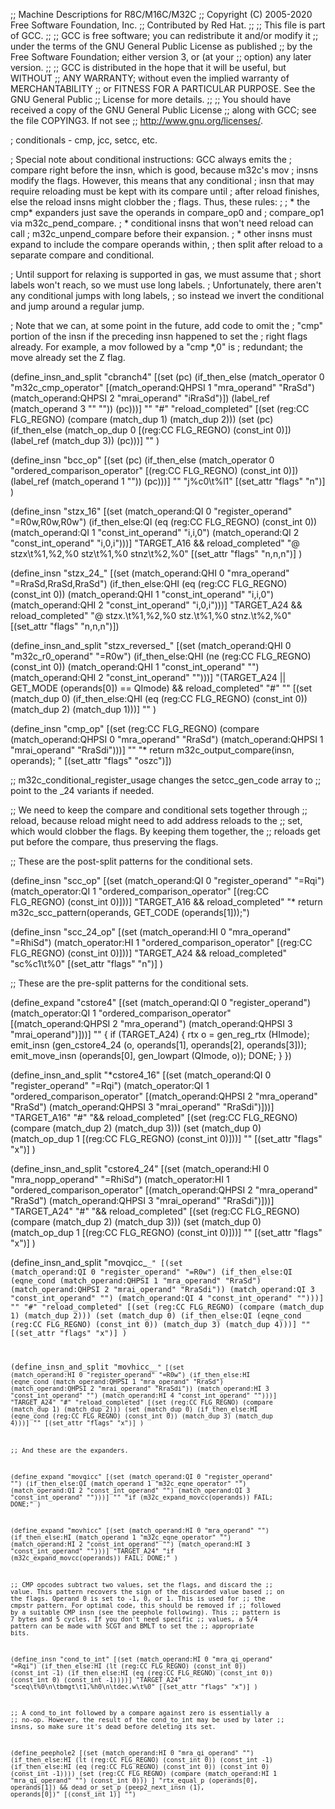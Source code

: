 ;; Machine Descriptions for R8C/M16C/M32C
;; Copyright (C) 2005-2020 Free Software Foundation, Inc.
;; Contributed by Red Hat.
;;
;; This file is part of GCC.
;;
;; GCC is free software; you can redistribute it and/or modify it
;; under the terms of the GNU General Public License as published
;; by the Free Software Foundation; either version 3, or (at your
;; option) any later version.
;;
;; GCC is distributed in the hope that it will be useful, but WITHOUT
;; ANY WARRANTY; without even the implied warranty of MERCHANTABILITY
;; or FITNESS FOR A PARTICULAR PURPOSE.  See the GNU General Public
;; License for more details.
;;
;; You should have received a copy of the GNU General Public License
;; along with GCC; see the file COPYING3.  If not see
;; <http://www.gnu.org/licenses/>.

; conditionals - cmp, jcc, setcc, etc.

; Special note about conditional instructions: GCC always emits the
; compare right before the insn, which is good, because m32c's mov
; insns modify the flags.  However, this means that any conditional
; insn that may require reloading must be kept with its compare until
; after reload finishes, else the reload insns might clobber the
; flags.  Thus, these rules:
;
; * the cmp* expanders just save the operands in compare_op0 and
;   compare_op1 via m32c_pend_compare.
; * conditional insns that won't need reload can call
;   m32c_unpend_compare before their expansion.
; * other insns must expand to include the compare operands within,
;   then split after reload to a separate compare and conditional.

; Until support for relaxing is supported in gas, we must assume that
; short labels won't reach, so we must use long labels.
; Unfortunately, there aren't any conditional jumps with long labels,
; so instead we invert the conditional and jump around a regular jump.

; Note that we can, at some point in the future, add code to omit the
; "cmp" portion of the insn if the preceding insn happened to set the
; right flags already.  For example, a mov followed by a "cmp *,0" is
; redundant; the move already set the Z flag.

(define_insn_and_split "cbranch<mode>4"
  [(set (pc) (if_then_else
	      (match_operator 0 "m32c_cmp_operator"
			      [(match_operand:QHPSI 1 "mra_operand" "RraSd")
			       (match_operand:QHPSI 2 "mrai_operand" "iRraSd")])
              (label_ref (match_operand 3 "" ""))
	      (pc)))]
  ""
  "#"
  "reload_completed"
  [(set (reg:CC FLG_REGNO)
	(compare (match_dup 1)
		 (match_dup 2)))
   (set (pc) (if_then_else (match_op_dup 0 [(reg:CC FLG_REGNO) (const_int 0)])
			   (label_ref (match_dup 3))
			   (pc)))]
  ""
  )

(define_insn "bcc_op"
  [(set (pc)
        (if_then_else (match_operator 0 "ordered_comparison_operator"
		       [(reg:CC FLG_REGNO) (const_int 0)])
                      (label_ref (match_operand 1 ""))
                      (pc)))]
  ""
  "j%c0\t%l1"
  [(set_attr "flags" "n")]
)

(define_insn "stzx_16"
  [(set (match_operand:QI 0 "register_operand" "=R0w,R0w,R0w")
	(if_then_else:QI (eq (reg:CC FLG_REGNO) (const_int 0))
			 (match_operand:QI 1 "const_int_operand" "i,i,0")
			 (match_operand:QI 2 "const_int_operand" "i,0,i")))]
  "TARGET_A16 && reload_completed"
  "@
   stzx\t%1,%2,%0
   stz\t%1,%0
   stnz\t%2,%0"
  [(set_attr "flags" "n,n,n")]
)

(define_insn "stzx_24_<mode>"
  [(set (match_operand:QHI 0 "mra_operand" "=RraSd,RraSd,RraSd")
	(if_then_else:QHI (eq (reg:CC FLG_REGNO) (const_int 0))
			 (match_operand:QHI 1 "const_int_operand" "i,i,0")
			 (match_operand:QHI 2 "const_int_operand" "i,0,i")))]
  "TARGET_A24 && reload_completed"
  "@
   stzx.<bwl>\t%1,%2,%0
   stz.<bwl>\t%1,%0
   stnz.<bwl>\t%2,%0"
  [(set_attr "flags" "n,n,n")])

(define_insn_and_split "stzx_reversed_<mode>"
  [(set (match_operand:QHI 0 "m32c_r0_operand" "=R0w")
	(if_then_else:QHI (ne (reg:CC FLG_REGNO) (const_int 0))
			 (match_operand:QHI 1 "const_int_operand" "")
			 (match_operand:QHI 2 "const_int_operand" "")))]
  "(TARGET_A24 || GET_MODE (operands[0]) == QImode) && reload_completed"
  "#"
  ""
  [(set (match_dup 0)
	(if_then_else:QHI (eq (reg:CC FLG_REGNO) (const_int 0))
		      (match_dup 2)
		      (match_dup 1)))]
  ""
  )


(define_insn "cmp<mode>_op"
  [(set (reg:CC FLG_REGNO)
	(compare (match_operand:QHPSI 0 "mra_operand" "RraSd")
		 (match_operand:QHPSI 1 "mrai_operand" "RraSdi")))]
  ""
  "* return m32c_output_compare(insn, operands); "
  [(set_attr "flags" "oszc")])

;; m32c_conditional_register_usage changes the setcc_gen_code array to
;; point to the _24 variants if needed.

;; We need to keep the compare and conditional sets together through
;; reload, because reload might need to add address reloads to the
;; set, which would clobber the flags.  By keeping them together, the
;; reloads get put before the compare, thus preserving the flags.

;; These are the post-split patterns for the conditional sets.

(define_insn "scc_op"
  [(set (match_operand:QI 0 "register_operand" "=Rqi")
	(match_operator:QI 1 "ordered_comparison_operator"
	 [(reg:CC FLG_REGNO) (const_int 0)]))]
  "TARGET_A16 && reload_completed"
  "* return m32c_scc_pattern(operands, GET_CODE (operands[1]));")

(define_insn "scc_24_op"
  [(set (match_operand:HI 0 "mra_operand" "=RhiSd")
	(match_operator:HI 1 "ordered_comparison_operator"
	 [(reg:CC FLG_REGNO) (const_int 0)]))]
  "TARGET_A24 && reload_completed"
  "sc%c1\t%0"
  [(set_attr "flags" "n")]
)

;; These are the pre-split patterns for the conditional sets.

(define_expand "cstore<mode>4"
  [(set (match_operand:QI 0 "register_operand")
	(match_operator:QI 1 "ordered_comparison_operator"
	 [(match_operand:QHPSI 2 "mra_operand")
	  (match_operand:QHPSI 3 "mrai_operand")]))]
  ""
{
  if (TARGET_A24)
    {
      rtx o = gen_reg_rtx (HImode);
      emit_insn (gen_cstore<mode>4_24 (o, operands[1],
				       operands[2], operands[3]));
      emit_move_insn (operands[0], gen_lowpart (QImode, o));
      DONE;
    }
})

(define_insn_and_split "*cstore<mode>4_16"
  [(set (match_operand:QI 0 "register_operand" "=Rqi")
	(match_operator:QI 1 "ordered_comparison_operator"
	 [(match_operand:QHPSI 2 "mra_operand" "RraSd")
	  (match_operand:QHPSI 3 "mrai_operand" "RraSdi")]))]
  "TARGET_A16"
  "#"
  "&& reload_completed"
  [(set (reg:CC FLG_REGNO)
	(compare (match_dup 2)
		 (match_dup 3)))
   (set (match_dup 0)
	(match_op_dup 1 [(reg:CC FLG_REGNO) (const_int 0)]))]
  ""
  [(set_attr "flags" "x")]
)

(define_insn_and_split "cstore<mode>4_24"
  [(set (match_operand:HI 0 "mra_nopp_operand" "=RhiSd")
	(match_operator:HI 1 "ordered_comparison_operator"
	 [(match_operand:QHPSI 2 "mra_operand" "RraSd")
	  (match_operand:QHPSI 3 "mrai_operand" "RraSdi")]))]
  "TARGET_A24"
  "#"
  "&& reload_completed"
  [(set (reg:CC FLG_REGNO)
	(compare (match_dup 2)
		 (match_dup 3)))
   (set (match_dup 0)
	(match_op_dup 1 [(reg:CC FLG_REGNO) (const_int 0)]))]
  ""
  [(set_attr "flags" "x")]
)

(define_insn_and_split "movqicc_<code>_<mode>"
  [(set (match_operand:QI 0 "register_operand" "=R0w")
        (if_then_else:QI (eqne_cond (match_operand:QHPSI 1 "mra_operand" "RraSd")
				    (match_operand:QHPSI 2 "mrai_operand" "RraSdi"))
			  (match_operand:QI 3 "const_int_operand" "")
			  (match_operand:QI 4 "const_int_operand" "")))]
  ""
  "#"
  "reload_completed"
  [(set (reg:CC FLG_REGNO)
	(compare (match_dup 1)
		 (match_dup 2)))
   (set (match_dup 0)
        (if_then_else:QI (eqne_cond (reg:CC FLG_REGNO) (const_int 0))
			 (match_dup 3)
			 (match_dup 4)))]
  ""
  [(set_attr "flags" "x")]
  )

(define_insn_and_split "movhicc_<code>_<mode>"
  [(set (match_operand:HI 0 "register_operand" "=R0w")
        (if_then_else:HI (eqne_cond (match_operand:QHPSI 1 "mra_operand" "RraSd")
				    (match_operand:QHPSI 2 "mrai_operand" "RraSdi"))
			  (match_operand:HI 3 "const_int_operand" "")
			  (match_operand:HI 4 "const_int_operand" "")))]
  "TARGET_A24"
  "#"
  "reload_completed"
  [(set (reg:CC FLG_REGNO)
	(compare (match_dup 1)
		 (match_dup 2)))
   (set (match_dup 0)
        (if_then_else:HI (eqne_cond (reg:CC FLG_REGNO) (const_int 0))
			 (match_dup 3)
			 (match_dup 4)))]
  ""
  [(set_attr "flags" "x")]
  )

;; And these are the expanders.

(define_expand "movqicc"
  [(set (match_operand:QI 0 "register_operand" "")
        (if_then_else:QI (match_operand 1 "m32c_eqne_operator" "")
                         (match_operand:QI 2 "const_int_operand" "")
                         (match_operand:QI 3 "const_int_operand" "")))]
  ""
  "if (m32c_expand_movcc(operands))
     FAIL;
   DONE;"
)

(define_expand "movhicc"
  [(set (match_operand:HI 0 "mra_operand" "")
        (if_then_else:HI (match_operand 1 "m32c_eqne_operator" "")
                         (match_operand:HI 2 "const_int_operand" "")
                         (match_operand:HI 3 "const_int_operand" "")))]
  "TARGET_A24"
  "if (m32c_expand_movcc(operands))
     FAIL;
   DONE;"
)


;; CMP opcodes subtract two values, set the flags, and discard the
;; value.  This pattern recovers the sign of the discarded value based
;; on the flags.  Operand 0 is set to -1, 0, or 1.  This is used for
;; the cmpstr pattern.  For optimal code, this should be removed if
;; followed by a suitable CMP insn (see the peephole following).  This
;; pattern is 7 bytes and 5 cycles.  If you don't need specific
;; values, a 5/4 pattern can be made with SCGT and BMLT to set the
;; appropriate bits.

(define_insn "cond_to_int"
  [(set (match_operand:HI 0 "mra_qi_operand" "=Rqi")
	(if_then_else:HI (lt (reg:CC FLG_REGNO) (const_int 0))
			 (const_int -1)
			 (if_then_else:HI (eq (reg:CC FLG_REGNO) (const_int 0))
					  (const_int 0)
					  (const_int -1))))]
  "TARGET_A24"
  "sceq\t%0\n\tbmgt\t1,%h0\n\tdec.w\t%0"
  [(set_attr "flags" "x")]
  )  

;; A cond_to_int followed by a compare against zero is essentially a
;; no-op.  However, the result of the cond_to_int may be used by later
;; insns, so make sure it's dead before deleting its set.

(define_peephole2
  [(set (match_operand:HI 0 "mra_qi_operand" "")
	(if_then_else:HI (lt (reg:CC FLG_REGNO) (const_int 0))
			 (const_int -1)
			 (if_then_else:HI (eq (reg:CC FLG_REGNO) (const_int 0))
					  (const_int 0)
					  (const_int -1))))
   (set (reg:CC FLG_REGNO)
	(compare (match_operand:HI 1 "mra_qi_operand" "")
		 (const_int 0)))
   ]
  "rtx_equal_p (operands[0], operands[1])
     && dead_or_set_p (peep2_next_insn (1), operands[0])"
  [(const_int 1)]
  "")
